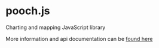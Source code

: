 pooch.js
=====

Charting and mapping JavaScript library

More information and api documentation can be [found here](http://www.blueshirt.com/pooch)